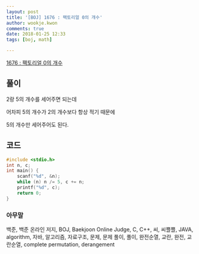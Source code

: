 ```yaml
---
layout: post
title: '[BOJ] 1676 : 팩토리얼 0의 개수'
author: wookje.kwon
comments: true
date: 2018-01-25 12:33
tags: [boj, math]

---
```


[1676 : 팩토리얼 0의 개수](https://www.acmicpc.net/problem/1676)

## 풀이

2랑 5의 개수를 세어주면 되는데

어차피 5의 개수가 2의 개수보다 항상 적기 때문에

5의 개수만 세어주어도 된다.

## 코드

```cpp
#include <stdio.h>
int n, c;
int main() {
	scanf("%d", &n);
	while (n) n /= 5, c += n;
	printf("%d", c);
	return 0;
}
```

### 아무말  
백준, 백준 온라인 저지, BOJ, Baekjoon Online Judge, C, C++, 씨, 씨쁠쁠, JAVA, algorithm, 자바, 알고리즘, 자료구조, 문제, 문제 풀이, 풀이, 완전순열, 교란, 완전, 교란순열, complete permutation, derangement
